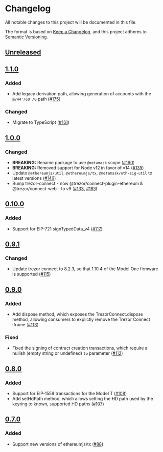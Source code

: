 # Changelog
All notable changes to this project will be documented in this file.

The format is based on [Keep a Changelog](https://keepachangelog.com/en/1.0.0/),
and this project adheres to [Semantic Versioning](https://semver.org/spec/v2.0.0.html).

## [Unreleased]

## [1.1.0]
### Added
- Add legacy derivation path, allowing generation of accounts with the `m/44'/60'/0` path ([#175](https://github.com/MetaMask/eth-trezor-keyring/pull/175))

### Changed
- Migrate to TypeScript ([#161](https://github.com/MetaMask/eth-trezor-keyring/pull/161))

## [1.0.0]
### Changed
- **BREAKING:** Rename package to use `@metamask` scope ([#160](https://github.com/MetaMask/eth-trezor-keyring/pull/160))
- **BREAKING:** Removed support for Node v12 in favor of v14 ([#135](https://github.com/MetaMask/eth-trezor-keyring/pull/135))
- Update `@ethereumjs/util`, `@ethereumjs/tx`, `@metamask/eth-sig-util` to latest versions ([#146](https://github.com/MetaMask/eth-trezor-keyring/pull/146))
- Bump trezor-connect - now @trezor/connect-plugin-ethereum & @trezor/connect-web - to v9 ([#133](https://github.com/MetaMask/eth-trezor-keyring/pull/133), [#163](https://github.com/MetaMask/eth-trezor-keyring/pull/163))


## [0.10.0]
### Added
- Support for EIP-721 signTypedData_v4 ([#117](https://github.com/MetaMask/eth-trezor-keyring/pull/117))

## [0.9.1]
### Changed
- Update trezor connect to 8.2.3, so that 1.10.4 of the Model One firmware is supported ([#115](https://github.com/MetaMask/eth-trezor-keyring/pull/115))

## [0.9.0]
### Added
- Add dispose method, which exposes the TrezorConnect.dispose method, allowing consumers to explictly remove the Trezor Connect iframe ([#113](https://github.com/MetaMask/eth-trezor-keyring/pull/13))

### Fixed
- Fixed the signing of contract creation transactions, which require a nullish (empty string or undefined) `to` parameter ([#112](https://github.com/MetaMask/eth-trezor-keyring/pull/112))

## [0.8.0]
### Added
- Support for EIP-1559 transactions for the Model T ([#108](https://github.com/MetaMask/eth-trezor-keyring/pull/108))
- Add setHdPath method, which allows setting the HD path used by the keyring to known, supported HD paths ([#107](https://github.com/MetaMask/eth-trezor-keyring/pull/107))

## [0.7.0]
### Added
- Support new versions of ethereumjs/tx ([#88](https://github.com/metamask/eth-trezor-keyring/pull/88))

[Unreleased]: https://github.com/metamask/eth-trezor-keyring/compare/v1.1.0...HEAD
[1.1.0]: https://github.com/metamask/eth-trezor-keyring/compare/v1.0.0...v1.1.0
[1.0.0]: https://github.com/metamask/eth-trezor-keyring/compare/v0.10.0...v1.0.0
[0.10.0]: https://github.com/metamask/eth-trezor-keyring/compare/v0.9.1...v0.10.0
[0.9.1]: https://github.com/metamask/eth-trezor-keyring/compare/v0.9.0...v0.9.1
[0.9.0]: https://github.com/metamask/eth-trezor-keyring/compare/v0.8.0...v0.9.0
[0.8.0]: https://github.com/metamask/eth-trezor-keyring/compare/v0.7.0...v0.8.0
[0.7.0]: https://github.com/metamask/eth-trezor-keyring/releases/tag/v0.7.0
